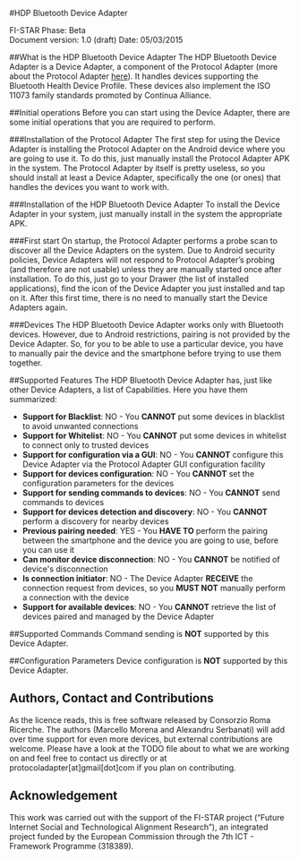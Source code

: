 #HDP Bluetooth Device Adapter

FI-STAR Phase: Beta  
Document version: 1.0 (draft)
Date: 05/03/2015

##What is the HDP Bluetooth Device Adapter
The HDP Bluetooth Device Adapter is a Device Adapter, a component of the Protocol Adapter (more about the Protocol Adapter [here](https://github.com/theIoTLab/ProtocolAdapterManager/blob/master/Protocol%20Adapter%20Guide.md)). It handles devices supporting the Bluetooth Health Device Profile. These devices also implement the ISO 11073 family standards promoted by Continua Alliance.

##Initial operations
Before you can start using the Device Adapter, there are some initial operations that you are required to perform.

###Installation of the Protocol Adapter
The first step for using the Device Adapter is installing the Protocol Adapter on the Android device where you are going to use it. To do this, just manually install the Protocol Adapter APK in the system.
The Protocol Adapter by itself is pretty useless, so you should install at least a Device Adapter, specifically the one (or ones) that handles the devices you want to work with.

###Installation of the HDP Bluetooth Device Adapter
To install the Device Adapter in your system, just manually install in the system the appropriate APK.

###First start
On startup, the Protocol Adapter performs a probe scan to discover all the Device Adapters on the system. Due to Android security policies, Device Adapters will not respond to Protocol Adapter’s probing (and therefore are not usable) unless they are manually started once after installation. To do this, just go to your Drawer (the list of installed applications), find the icon of the Device Adapter you just installed and tap on it. After this first time, there is no need to manually start the Device Adapters again.

###Devices
The HDP Bluetooth Device Adapter works only with Bluetooth devices. However, due to Android restrictions, pairing is not provided by the Device Adapter. So, for you to be able to use a particular device, you have to manually pair the device and the smartphone before trying to use them together.

##Supported Features
The HDP Bluetooth Device Adapter has, just like other Device Adapters, a list of Capabilities. Here you have them summarized:

* **Support for Blacklist**: NO - You **CANNOT** put some devices in blacklist to avoid unwanted connections
* **Support for Whitelist**: NO - You **CANNOT** put some devices in whitelist to connect only to trusted devices
* **Support for configuration via a GUI**: NO - You **CANNOT** configure this Device Adapter via the Protocol Adapter GUI configuration facility
* **Support for devices configuration**: NO - You **CANNOT** set the configuration parameters for the devices
* **Support for sending commands to devices**: NO - You **CANNOT** send commands to devices
* **Support for devices detection and discovery**: NO - You **CANNOT** perform a discovery for nearby devices
* **Previous pairing needed**: YES - You **HAVE TO** perform the pairing between the smartphone and the device you are going to use, before you can use it
* **Can monitor device disconnection**: NO - You **CANNOT** be notified of device's disconnection
* **Is connection initiator**: NO - The Device Adapter **RECEIVE** the connection request from devices, so you **MUST NOT** manually perform a connection with the device
* **Support for available devices**: NO - You **CANNOT** retrieve the list of devices paired and managed by the Device Adapter

##Supported Commands
Command sending is **NOT** supported by this Device Adapter.

##Configuration Parameters
Device configuration is **NOT** supported by this Device Adapter.

## Authors, Contact and Contributions
As the licence reads, this is free software released by Consorzio Roma Ricerche. The authors (Marcello Morena and Alexandru Serbanati) will add over time support for even more devices, but external contributions are welcome. Please have a look at the TODO file about to what we are working on and feel free to contact us directly or at protocoladapter[at]gmail[dot]com if you plan on contributing.

## Acknowledgement
This work was carried out with the support of the FI-STAR project (“Future Internet Social and Technological Alignment Research”), an integrated project funded by the European Commission through the 7th ICT - Framework Programme (318389).